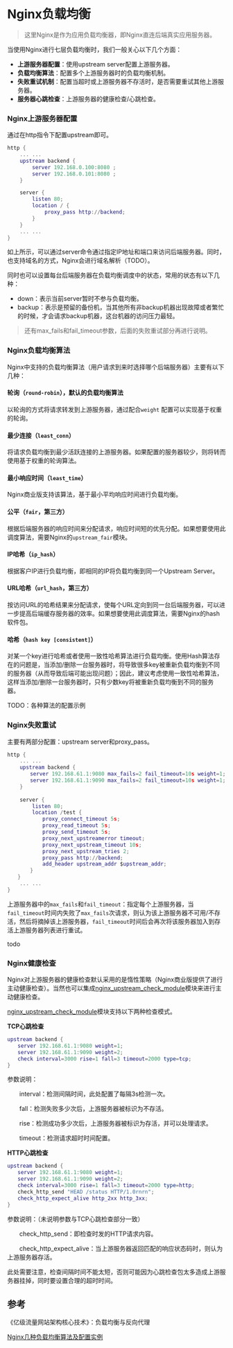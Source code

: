 # Nginx负载均衡

> 这里Nginx是作为应用负载均衡器，即Nginx直连后端真实应用服务器。

当使用Nginx进行七层负载均衡时，我们一般关心以下几个方面：

* **上游服务器配置**：使用upstream server配置上游服务器。
* **负载均衡算法**：配置多个上游服务器时的负载均衡机制。
* **失败重试机制**：配置当超时或上游服务器不存活时，是否需要重试其他上游服务器。
* **服务器心跳检查**：上游服务器的健康检查/心跳检查。

### Nginx上游服务器配置

通过在http指令下配置upstream即可。

```lua
http {
    ... ...
    upstream backend {
        server 192.168.0.100:8080 ;
        server 192.168.0.101:8080 ;
    }

    server {
        listen 80;
        location / {
            proxy_pass http://backend;
        }
    }
    ... ...
}
```

如上所示，可以通过server命令通过指定IP地址和端口来访问后端服务器。同时，也支持域名的方式，Nginx会进行域名解析（TODO）。

同时也可以设置每台后端服务器在负载均衡调度中的状态，常用的状态有以下几种：

* down：表示当前server暂时不参与负载均衡。
* backup：表示是预留的备份机，当其他所有非backup机器出现故障或者繁忙的时候，才会请求backup机器，这台机器的访问压力最轻。

> 还有max\_fails和fail\_timeout参数，后面的失败重试部分再进行说明。

### Nginx负载均衡算法

Nginx中支持的负载均衡算法（用户请求到来时选择哪个后端服务器）主要有以下几种：

#### **轮询（**`round-robin`**），默认的负载均衡算法**

以轮询的方式将请求转发到上游服务器，通过配合`weight` 配置可以实现基于权重的轮询。

#### 最少连接（`least_conn`）

将请求负载均衡到最少活跃连接的上游服务器。如果配置的服务器较少，则将转而使用基于权重的轮询算法。

#### 最小响应时间（`least_time`）

Nginx商业版支持该算法，基于最小平均响应时间进行负载均衡。

#### 公平（`fair`，第三方）

根据后端服务器的响应时间来分配请求，响应时间短的优先分配。如果想要使用此调度算法，需要Nginx的`upstream_fair`模块。

#### IP哈希（`ip_hash`）

根据客户IP进行负载均衡，即相同的IP将负载均衡到同一个Upstream Server。　　

#### URL哈希（`url_hash`，第三方）

按访问URL的哈希结果来分配请求，使每个URL定向到同一台后端服务器，可以进一步提高后端缓存服务器的效率。如果想要使用此调度算法，需要Nginx的hash软件包。

#### 哈希（`hash key [consistent]`）

对某一个key进行哈希或者使用一致性哈希算法进行负载均衡。使用Hash算法存在的问题是，当添加/删除一台服务器时，将导致很多key被重新负载均衡到不同的服务器（从而导致后端可能出现问题）；因此，建议考虑使用一致性哈希算法，这样当添加/删除一台服务器时，只有少数key将被重新负载均衡到不同的服务器。

TODO：各种算法的配置示例

### Nginx失败重试

主要有两部分配置：upstream server和proxy\_pass。

```lua
http {
    ... ...
    upstream backend {
    　　server 192.168.61.1:9080 max_fails=2 fail_timeout=10s weight=1;
    　　server 192.168.61.1:9090 max_fails=2 fail_timeout=10s weight=1;
    }
    
    server {
        listen 80;
        location /test {
        　　proxy_connect_timeout 5s;
        　　proxy_read_timeout 5s;
        　　proxy_send_timeout 5s;
        　　proxy_next_upstreamerror timeout;
        　　proxy_next_upstream_timeout 10s;
        　　proxy_next_upstream_tries 2;
        　　proxy_pass http://backend;
        　　add_header upstream_addr $upstream_addr;
　　    }
　　}
    ... ...
}
```

上游服务器中的`max_fails`和`fail_timeout`：指定每个上游服务器，当`fail_timeout`时间内失败了`max_fails`次请求，则认为该上游服务器不可用/不存活，然后将摘掉该上游服务器，`fail_timeout`时间后会再次将该服务器加入到存活上游服务器列表进行重试。

todo

### Nginx健康检查

Nginx对上游服务器的健康检查默认采用的是惰性策略（Nginx商业版提供了进行主动健康检查）。当然也可以集成[nginx\_upstream\_check\_module](https://github.com/yaoweibin/nginx_upstream_check_module)模块来进行主动健康检查。

[nginx\_upstream\_check\_module](https://github.com/yaoweibin/nginx_upstream_check_module)模块支持以下两种检查模式。

**TCP心跳检查**

```lua
upstream backend {
　　server 192.168.61.1:9080 weight=1;
　　server 192.168.61.1:9090 weight=2;
　　check interval=3000 rise=1 fall=3 timeout=2000 type=tcp;
}
```

参数说明：

　　interval：检测间隔时间，此处配置了每隔3s检测一次。

　　fall：检测失败多少次后，上游服务器被标识为不存活。

　　rise：检测成功多少次后，上游服务器被标识为存活，并可以处理请求。

　　timeout：检测请求超时时间配置。

**HTTP心跳检查**

```lua
upstream backend {
　　server 192.168.61.1:9080 weight=1;
　　server 192.168.61.1:9090 weight=2;
　　check interval=3000 rise=1 fall=3 timeout=2000 type=http;
　　check_http_send "HEAD /status HTTP/1.0rnrn";
　　check_http_expect_alive http_2xx http_3xx;
}
```

参数说明：（未说明参数与TCP心跳检查部分一致）

　　check\_http\_send：即检查时发的HTTP请求内容。

　　check\_http\_expect\_alive：当上游服务器返回匹配的响应状态码时，则认为上游服务器存活。

此处需要注意，检查间隔时间不能太短，否则可能因为心跳检查包太多造成上游服务器挂掉，同时要设置合理的超时时间。



  




## 参考

《亿级流量网站架构核心技术》：负载均衡与反向代理

[Nginx几种负载均衡算法及配置实例](https://www.jianshu.com/p/129fe671deed)

